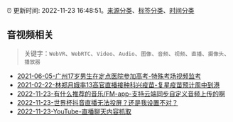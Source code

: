 :alarm_clock: 更新时间: 2022-11-23 16:48:51。[来源分类](../README.md)、[标签分类](../TAGS.md)、[时间分类](../TIMELINE.md)

## 音视频相关


> 关键字：`WebVR`、`WebRTC`、`Video`、`Audio`、`图像`、`音频`、`视频`、`直播`、`摄像头`、`播放器`



- [2021-06-05-广州17岁男生在定点医院参加高考-特殊考场视频监考](https://m.caixin.com/m/2021-06-05/101723418.html) 
- [2021-02-22-林郑月娥率13高官直播接种科兴疫苗-复星疫苗预计周中到港](https://m.caixin.com/m/2021-02-22/101665724.html) 
- [2022-11-23-有什么推荐的音乐/FM-app-支持云端同步自定义音频上传的啊](https://www.v2ex.com/t/897475) 
- [2022-11-23-世界杯抖音直播无法投屏？还是我设置不对？](https://www.v2ex.com/t/897441) 
- [2022-11-23-YouTube-直播聊天内容抓取](https://www.v2ex.com/t/897439) 